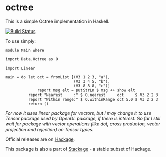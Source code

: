 octree
======
This is a simple Octree implementation in Haskell.

[![Build Status](https://api.travis-ci.org/BioHaskell/octree.png?branch=master)](https://www.travis-ci.org/BioHaskell/octree)

To use simply:

~~~ {.haskell}
module Main where

import Data.Octree as O

import Linear

main = do let oct = fromList [(V3 1 2 3, "a"),
                              (V3 3 4 5, "b"),
                              (V3 8 8 8, "c")]
              report msg elt = putStrLn $ msg ++ show elt
          report "Nearest     :" $ O.nearest     oct     $ V3 2 2 3
          report "Within range:" $ O.withinRange oct 5.0 $ V3 2 2 3
          return ()
~~~

*For now it uses linear package for vectors, but I may change it to use Tensor package used by OpenGL package, if there is interest.*
*So far I still wait for package with vector operations (like dot, cross producton, vector projection and rejection) on Tensor types.*

Official releases are on [Hackage](http://hackage.haskell.org/package/Octree).

This package is also a part of [Stackage](http://daniel-diaz.github.io/stackagelist/) - a stable subset of Hackage.
